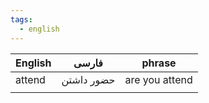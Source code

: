 ```yaml
---
tags:
  - english
---
```


| English | فارسی      | phrase         |
| ------- | ---------- | -------------- |
| attend  | حضور داشتن | are you attend |
|         |            |                |
